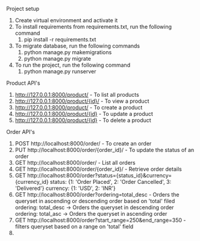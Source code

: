 Project setup

1. Create virtual environment and activate it
2. To install requirements from requirements.txt, run the following command
   1. pip install -r requirements.txt
3. To migrate database, run the following commands
   1. python manage.py makemigrations
   2. python manage.py migrate
4. To run the project, run the following command
   1. python manage.py runserver



Product API's

1. http://127.0.0.1:8000/product/ - To list all products
2. http://127.0.0.1:8000/product/{id}/ - To view a product
3. http://127.0.0.1:8000/product/ - To create a product
4. http://127.0.0.1:8000/product/{id} - To update a product
5. http://127.0.0.1:8000/product/{id} - To delete a product


Order API's

1. POST http://localhost:8000/order/ - To create an order
2. PUT http://localhost:8000/order/{order_id}/ - To update the status of an order
3. GET http://localhost:8000/order/ - List all orders
4. GET http://localhost:8000/order/{order_id}/ - Retrieve order details
5. GET http://localhost:8000/order?status={status_id}&currency={currency_id}
   status: {1: 'Order Placed', 2: 'Order Cancelled', 3: 'Delivered'}
   currency: {1: 'USD', 2: 'INR'}
6. GET http://localhost:8000/order?ordering=total_desc - Orders the queryset in ascending or descending order based on 'total' filed
   ordering: total_desc -> Orders the queryset in descending order 
   ordering: total_asc -> Orders the queryset in ascending order
7. GET http://localhost:8000/order?start_range=250&end_range=350 - filters queryset based on a range on 'total' field
8. 